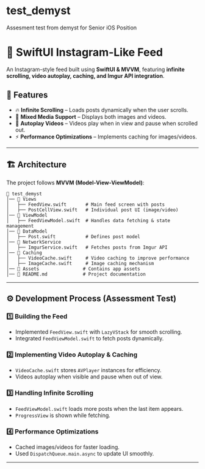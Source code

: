 # test_demyst
 Assesment test from demyst for Senior iOS Position

# 📸 SwiftUI Instagram-Like Feed

An Instagram-style feed built using **SwiftUI & MVVM**, featuring **infinite scrolling, video autoplay, caching, and Imgur API integration**.

## 📌 Features
- 🔥 **Infinite Scrolling** – Loads posts dynamically when the user scrolls.
- 📸 **Mixed Media Support** – Displays both images and videos.
- 🎥 **Autoplay Videos** – Videos play when in view and pause when scrolled out.
- ⚡ **Performance Optimizations** – Implements caching for images/videos.

---

## 🏗️ Architecture
The project follows **MVVM (Model-View-ViewModel)**:

```
📂 test_demyst
│── 📂 Views
│   ├── FeedView.swift       # Main feed screen with posts
│   ├── PostCellView.swift   # Individual post UI (image/video)
│── 📂 ViewModel
│   ├── FeedViewModel.swift  # Handles data fetching & state management
│── 📂 DataModel
│   ├── Post.swift           # Defines post model
│── 📂 NetworkService
│   ├── ImgurService.swift   # Fetches posts from Imgur API
│── 📂 Caching
│   ├── VideoCache.swift     # Video caching to improve performance
│   ├── ImageCache.swift     # Image caching mechanism
│── 📂 Assets                # Contains app assets
│── 📜 README.md             # Project documentation
```

---

## ⚙️ Development Process (Assessment Test)

### **1️⃣ Building the Feed**
- Implemented `FeedView.swift` with `LazyVStack` for smooth scrolling.
- Integrated `FeedViewModel.swift` to fetch posts dynamically.

### **2️⃣ Implementing Video Autoplay & Caching**
- `VideoCache.swift` stores `AVPlayer` instances for efficiency.
- Videos autoplay when visible and pause when out of view.

### **3️⃣ Handling Infinite Scrolling**
- `FeedViewModel.swift` loads more posts when the last item appears.
- `ProgressView` is shown while fetching.

### **4️⃣ Performance Optimizations**
- Cached images/videos for faster loading.
- Used `DispatchQueue.main.async` to update UI smoothly.

---
